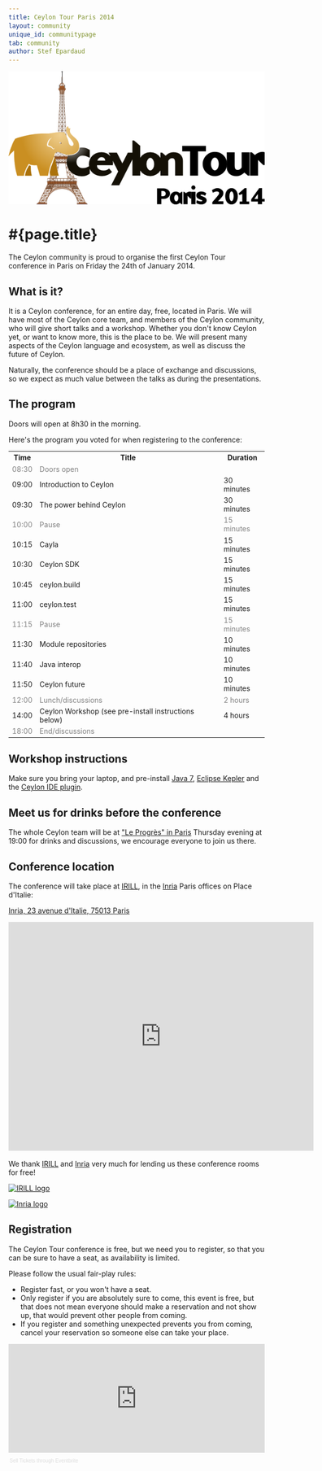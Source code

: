 ```yaml
---
title: Ceylon Tour Paris 2014
layout: community
unique_id: communitypage
tab: community
author: Stef Epardaud
---
```

![Ceylon Tour Paris 2014 logo](/images/ceylon-tour-paris-2014.png)

# #{page.title}

The Ceylon community is proud to organise the first Ceylon Tour conference in Paris on Friday the 24th of January 2014.

## What is it?

It is a Ceylon conference, for an entire day, free, located in Paris. We will have most of the Ceylon core team, and
members of the Ceylon community, who will give short talks and a workshop. Whether you don't know Ceylon yet, or want
to know more, this is the place to be. We will present many aspects of the Ceylon language and ecosystem, as well as
discuss the future of Ceylon.

Naturally, the conference should be a place of exchange and discussions, so we expect as much value between the talks
as during the presentations.

## The program

Doors will open at 8h30 in the morning.

Here's the program you voted for when registering to the conference:

<table>
 <tr>
  <th>Time</th>
  <th>Title</th>
  <th>Duration</th>
 </tr>
 <tr style="color: gray;">
  <td>08:30</td>
  <td colspan="2">Doors open</td>
 </tr>
 <tr>
  <td>09:00</td>
  <td>Introduction to Ceylon</td>
  <td>30 minutes</td>
 </tr>
 <tr>
  <td>09:30</td>
  <td>The power behind Ceylon</td>
  <td>30 minutes</td>
 </tr>
 <tr style="color: gray;">
  <td>10:00</td>
  <td>Pause</td>
  <td>15 minutes</td>
 </tr>
 <tr>
  <td>10:15</td>
  <td>Cayla</td>
  <td>15 minutes</td>
 </tr>
 <tr>
  <td>10:30</td>
  <td>Ceylon SDK</td>
  <td>15 minutes</td>
 </tr>
 <tr>
  <td>10:45</td>
  <td>ceylon.build</td>
  <td>15 minutes</td>
 </tr>
 <tr>
  <td>11:00</td>
  <td>ceylon.test</td>
  <td>15 minutes</td>
 </tr>
 <tr style="color: gray;">
  <td>11:15</td>
  <td>Pause</td>
  <td>15 minutes</td>
 </tr>
 <tr>
  <td>11:30</td>
  <td>Module repositories</td>
  <td>10 minutes</td>
 </tr>
 <tr>
  <td>11:40</td>
  <td>Java interop</td>
  <td>10 minutes</td>
 </tr>
 <tr>
  <td>11:50</td>
  <td>Ceylon future</td>
  <td>10 minutes</td>
 </tr>
 <tr style="color: gray;">
  <td>12:00</td>
  <td>Lunch/discussions</td>
  <td>2 hours</td>
 </tr>
 <tr>
  <td>14:00</td>
  <td>Ceylon Workshop (see pre-install instructions below)</td>
  <td>4 hours</td>
 </tr>
 <tr style="color: gray;">
  <td>18:00</td>
  <td colspan="2">End/discussions</td>
 </tr>
</table>

## Workshop instructions

Make sure you bring your laptop, and pre-install [Java 7](http://java.com/getjava‎), 
[Eclipse Kepler](http://www.eclipse.org/downloads/index.php) and the [Ceylon IDE plugin](http://ceylon-lang.org/documentation/1.0/ide/).

## Meet us for drinks before the conference

The whole Ceylon team will be at ["Le Progrès" in Paris](https://goo.gl/maps/fOKrv) Thursday evening at 19:00 for drinks and discussions,
we encourage everyone to join us there.

## Conference location

The conference will take place at [IRILL](http://www.irill.org), in the [Inria](http://www.inria.fr/en) Paris offices on Place d'Italie:

[Inria, 23 avenue d'Italie, 75013 Paris](https://www.google.com/maps/preview#!q=Inria%2C+23+avenue+d'Italie%2C+75013+Paris&data=!1m4!1m3!1d49216!2d2.3394329!3d48.8610375!4m37!1m36!4m8!1m3!1d93450!2d2.1543819!3d48.7758416!3m2!1i1226!2i853!4f13.1!10b1!19m6!1e1!1e2!1e9!1e10!1e12!4smaps_sv.tactile!20m13!1e1!1e2!1e3!1e4!1e5!1e9!1e10!1e11!1e12!2m2!1i203!2i100!5smaps_sv.tactile!26m4!1e12!1e13!1e3!4smaps_sv.tactile)

<iframe src="https://www.google.com/maps/embed?pb=!1m16!1m12!1m3!1d41997.62782867159!2d2.339432910140113!3d48.8610375020964!2m3!1f0!2f0!3f0!3m2!1i1024!2i768!4f13.1!2m1!1sInria%2C+23+avenue+d&#39;Italie%2C+75013+Paris!5e0!3m2!1sen!2s!4v1386771878016" width="600" height="450" frameborder="0" style="border:0"></iframe>

We thank [IRILL](http://www.irill.org) and [Inria](http://www.inria.fr/en) very much for lending us these conference rooms for free!

[![IRILL logo](http://www.irill.org/++theme++irill.theme/images/logo.png)](http://www.irill.org)

[![Inria logo](http://www.inria.fr/extension/site_inria/design/site_inria/images/logos/logo_INRIA_en.png)](http://www.inria.fr/en)

## Registration

The Ceylon Tour conference is free, but we need you to register, so that you can be sure to have a seat, as
availability is limited. 

Please follow the usual fair-play rules:

- Register fast, or you won't have a seat. 
- Only register if you are absolutely sure to come, this event is free, but that does not mean everyone should
make a reservation and not show up, that would prevent other people from coming. 
- If you register and something unexpected prevents you from coming, cancel your reservation so someone else can take your place.

<div style="width:100%; text-align:left;" ><iframe  src="http://www.eventbrite.com/tickets-external?eid=9781796617&ref=etckt&v=2" frameborder="0" height="214" width="100%" vspace="0" hspace="0" marginheight="5" marginwidth="5" scrolling="auto" allowtransparency="true"></iframe><div style="font-family:Helvetica, Arial; font-size:10px; padding:5px 0 5px; margin:2px; width:100%; text-align:left;" ><a style="color:#ddd; text-decoration:none;" target="_blank" href="http://www.eventbrite.com/r/etckt">Sell Tickets</a> <span style="color:#ddd;">through</span> <a style="color:#ddd; text-decoration:none;" target="_blank" href="http://www.eventbrite.com?ref=etckt">Eventbrite</a></div></div>
